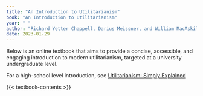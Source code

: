 ```yaml
---
title: "An Introduction to Utilitarianism"
book: "An Introduction to Utilitarianism"
year: " "
author: "Richard Yetter Chappell, Darius Meissner, and William MacAskill"
date: 2023-01-29
---
```


Below is an online textbook that aims to provide a concise, accessible, and engaging introduction to modern utilitarianism, targeted at a university undergraduate level.

For a high-school level introduction, see [Utilitarianism: Simply Explained](/utilitarianism-for-high-school-students/)

{{< textbook-contents >}}
